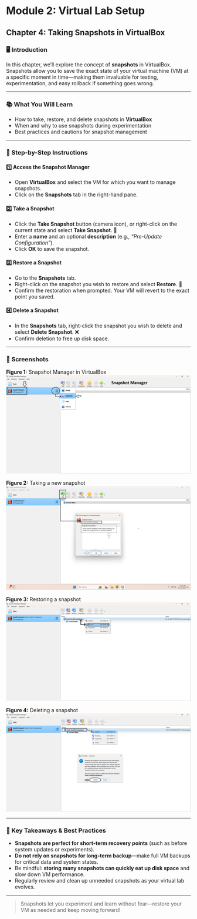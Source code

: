 # Module 2: Virtual Lab Setup

## Chapter 4: Taking Snapshots in VirtualBox

### 🖥️ Introduction

In this chapter, we’ll explore the concept of **snapshots** in VirtualBox. Snapshots allow you to save the exact state of your virtual machine (VM) at a specific moment in time—making them invaluable for testing, experimentation, and easy rollback if something goes wrong.

---

### 📚 What You Will Learn

- How to take, restore, and delete snapshots in **VirtualBox**
- When and why to use snapshots during experimentation
- Best practices and cautions for snapshot management

---

### 🔧 Step-by-Step Instructions

#### 1️⃣ Access the Snapshot Manager

- Open **VirtualBox** and select the VM for which you want to manage snapshots.
- Click on the **Snapshots** tab in the right-hand pane.

#### 2️⃣ Take a Snapshot

- Click the **Take Snapshot** button (camera icon), or right-click on the current state and select **Take Snapshot**. 📸
- Enter a **name** and an optional **description** (e.g., *"Pre-Update Configuration"*).
- Click **OK** to save the snapshot.

#### 3️⃣ Restore a Snapshot

- Go to the **Snapshots** tab.
- Right-click on the snapshot you wish to restore and select **Restore**. 🔄
- Confirm the restoration when prompted. Your VM will revert to the exact point you saved.

#### 4️⃣ Delete a Snapshot

- In the **Snapshots** tab, right-click the snapshot you wish to delete and select **Delete Snapshot**. ❌
- Confirm deletion to free up disk space.

---

### 📸 Screenshots

**Figure 1:** Snapshot Manager in VirtualBox  
![Snapshot Manager](screenshots/01-virtualbox-snapshot-manager-overview.png)

**Figure 2:** Taking a new snapshot  
![Take Snapshot](screenshots/02-take-snapshot-new-name-description.png)

**Figure 3:** Restoring a snapshot  
![Restore Snapshot](screenshots/03-restore-snapshot-previous-state.png)

**Figure 4:** Deleting a snapshot  
![Delete Snapshot](screenshots/04-delete-snapshot-unwanted.png)

---

### 🎯 Key Takeaways & Best Practices

- **Snapshots are perfect for short-term recovery points** (such as before system updates or experiments).
- **Do not rely on snapshots for long-term backup**—make full VM backups for critical data and system states.
- Be mindful: **storing many snapshots can quickly eat up disk space** and slow down VM performance.
- Regularly review and clean up unneeded snapshots as your virtual lab evolves.

---

> Snapshots let you experiment and learn without fear—restore your VM as needed and keep moving forward!
